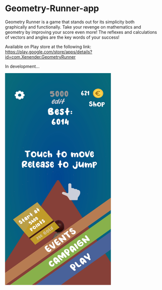 # Geometry-Runner-app

Geometry Runner is a game that stands out for its simplicity both graphically and functionally. Take your revenge on mathematics and geometry by improving your score even more! The reflexes and calculations of vectors and angles are the key words of your success!
<br/>

Available on Play store at the following link: https://play.google.com/store/apps/details?id=com.Xenender.GeometryRunner

In development...


<img src="/Assets/Materials/screenshot.jpg" style="height:700px;width:350px">
